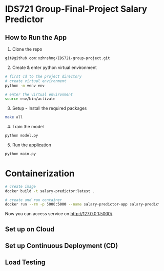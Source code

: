 # IDS721 Group-Final-Project Salary Predictor


## How to Run the App

1) Clone the repo
```bash
git@github.com:xzhnshng/IDS721-group-project.git
```
2) Create & enter python virtual environment
```bash
# first cd to the project directory
# create virtual environment
python -m venv env

# enter the virtual environment
source env/bin/activate
```

3) Setup - Install the required packages
```bash
make all
```
4) Train the model
```bash
python model.py
```
5) Run the application
```bash
python main.py
```

# Containerization
```bash
# create image
docker build -t salary-predictor:latest .

# create and run container
docker run --rm -p 5000:5000 --name salary-predictor-app salary-predictor:latest
```
Now you can access service on http://127.0.0.1:5000/

## Set up on Cloud


## Set up Continuous Deployment (CD)



## Load Testing
